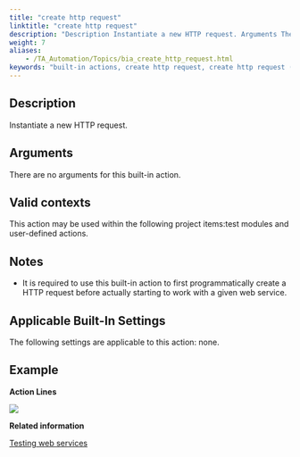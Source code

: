 ```yaml
--- 
title: "create http request"
linktitle: "create http request"
description: "Description Instantiate a new HTTP request. Arguments There are no arguments for this built-in action. Valid contexts This action may be used within the following project items: test modules and ..."
weight: 7
aliases: 
    - /TA_Automation/Topics/bia_create_http_request.html
keywords: "built-in actions, create http request, create http request (action), create http request, create http get request, create http post request"
---
```


## Description

Instantiate a new HTTP request.

## Arguments

There are no arguments for this built-in action.

## Valid contexts

This action may be used within the following project items:test modules and user-defined actions.

## Notes

-   It is required to use this built-in action to first programmatically create a HTTP request before actually starting to work with a given web service.

## Applicable Built-In Settings

The following settings are applicable to this action: none.

## Example

**Action Lines**

![](/images/TA_Automation/Images/bia_new_http_request_pgm.png)




**Related information**  


[Testing web services](/TA_Automation/Topics/aut_testing_web_service.html)

